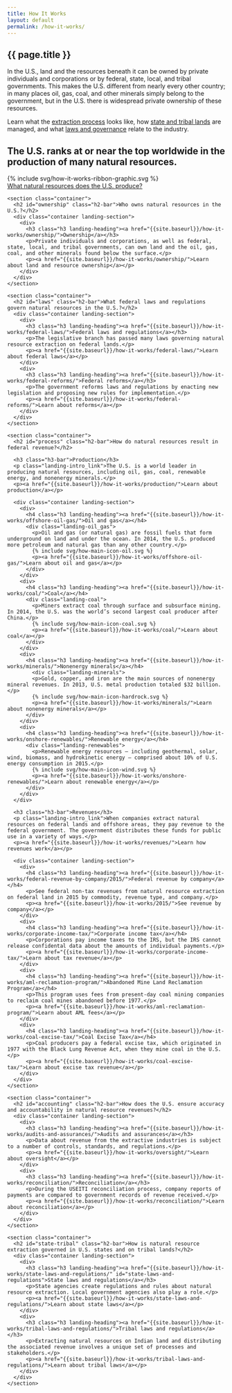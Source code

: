 ```yaml
---
title: How It Works
layout: default
permalink: /how-it-works/
---
```


<section class="slab-delta">
  <div class="container-page-wrapper landing-section_top ribbon ribbon-column">
    <div class="container-left-8 ribbon-hero ribbon-hero-column">
      <h1>{{ page.title }}</h1>
      <p class="ribbon-hero-description">In the U.S., land and the resources beneath it can be owned by private individuals and corporations or by federal, state, local, and tribal governments. This makes the U.S. different from nearly every other country; in many places oil, gas, coal, and other minerals simply belong to the government, but in the U.S. there is widespread private ownership of these resources.</p>
      <p class="ribbon-hero-description">Learn what the <a href="#process">extraction process</a> looks like, how <a href="#state-tribal">state and tribal lands</a> are managed, and what <a href="#laws">laws and governance</a> relate to the industry.</p>
    </div>
    <div class="container-right-4 ribbon-card-column ribbon-card-has-image ribbon-card">
      <div class="ribbon-card-top ribbon-card-top-text">
        <h2 class="ribbon-card-top-text-header ribbon-card-top-text-header-padded">The U.S. ranks at or near the top worldwide in the production of many natural resources.</h2>
        {% include svg/how-it-works-ribbon-graphic.svg %}
      </div>
      <div class="ribbon-card-bottom">
      <a href="{{site.baseurl}}/how-it-works/production/" class="link-alpha">What natural resources does the U.S. produce?</a>
      </div>
    </div>
  </div>
</section>

<section class="container-page-wrapper landing-wrapper">

  <article class="container-left-9">

    <section class="container">
      <h2 id="ownership" class="h2-bar">Who owns natural resources in the U.S.?</h2>
      <div class="container landing-section">
        <div>
          <h3 class="h3 landing-heading"><a href="{{site.baseurl}}/how-it-works/ownership/">Ownership</a></h3>
          <p>Private individuals and corporations, as well as federal, state, local, and tribal governments, can own land and the oil, gas, coal, and other minerals found below the surface.</p>
          <p><a href="{{site.baseurl}}/how-it-works/ownership/">Learn about land and resource ownership</a></p>
        </div>
      </div>
    </section>

    <section class="container">
      <h2 id="laws" class="h2-bar">What federal laws and regulations govern natural resources in the U.S.?</h2>
      <div class="container landing-section">
        <div>
          <h3 class="h3 landing-heading"><a href="{{site.baseurl}}/how-it-works/federal-laws/">Federal laws and regulations</a></h3>
          <p>The legislative branch has passed many laws governing natural resource extraction on federal lands.</p>
          <p><a href="{{site.baseurl}}/how-it-works/federal-laws/">Learn about federal laws</a></p>
        </div>
        <div>
          <h3 class="h3 landing-heading"><a href="{{site.baseurl}}/how-it-works/federal-reforms/">Federal reforms</a></h3>
          <p>The government reforms laws and regulations by enacting new legislation and proposing new rules for implementation.</p>
          <p><a href="{{site.baseurl}}/how-it-works/federal-reforms/">Learn about reforms</a></p>
        </div>
      </div>
    </section>

    <section class="container">
      <h2 id="process" class="h2-bar">How do natural resources result in federal revenue?</h2>

      <h3 class="h3-bar">Production</h3>
      <p class="landing-intro_link">The U.S. is a world leader in producing natural resources, including oil, gas, coal, renewable energy, and nonenergy minerals.</p>
      <p><a href="{{site.baseurl}}/how-it-works/production/">Learn about production</a></p>

      <div class="container landing-section">
        <div>
          <h4 class="h3 landing-heading"><a href="{{site.baseurl}}/how-it-works/offshore-oil-gas/">Oil and gas</a></h4>
          <div class="landing-oil_gas">
            <p>Oil and gas (or natural gas) are fossil fuels that form underground on land and under the ocean. In 2014, the U.S. produced more petroleum and natural gas than any other country.</p>
            {% include svg/how-main-icon-oil.svg %}
            <p><a href="{{site.baseurl}}/how-it-works/offshore-oil-gas/">Learn about oil and gas</a></p>
          </div>
        </div>
        <div>
          <h4 class="h3 landing-heading"><a href="{{site.baseurl}}/how-it-works/coal/">Coal</a></h4>
          <div class="landing-coal">
            <p>Miners extract coal through surface and subsurface mining. In 2014, the U.S. was the world’s second largest coal producer after China.</p>
            {% include svg/how-main-icon-coal.svg %}
            <p><a href="{{site.baseurl}}/how-it-works/coal/">Learn about coal</a></p>
          </div>
        </div>
        <div>
          <h4 class="h3 landing-heading"><a href="{{site.baseurl}}/how-it-works/minerals/">Nonenergy minerals</a></h4>
            <div class="landing-minerals">
            <p>Gold, copper, and iron are the main sources of nonenergy mineral revenues. In 2013, U.S. metal production totaled $32 billion.</p>
            {% include svg/how-main-icon-hardrock.svg %}
            <p><a href="{{site.baseurl}}/how-it-works/minerals/">Learn about nonenergy minerals</a></p>
          </div>
        </div>
        <div>
          <h4 class="h3 landing-heading"><a href="{{site.baseurl}}/how-it-works/onshore-renewables/">Renewable energy</a></h4>
          <div class="landing-renewables">
            <p>Renewable energy resources — including geothermal, solar, wind, biomass, and hydrokinetic energy — comprised about 10% of U.S. energy consumption in 2015.</p>
            {% include svg/how-main-icon-wind.svg %}
            <p><a href="{{site.baseurl}}/how-it-works/onshore-renewables/">Learn about renewable energy</a></p>
          </div>
        </div>
      </div>

      <h3 class="h3-bar">Revenues</h3>
      <p class="landing-intro_link">When companies extract natural resources on federal lands and offshore areas, they pay revenue to the federal government. The government distributes these funds for public use in a variety of ways.</p>
      <p><a href="{{site.baseurl}}/how-it-works/revenues/">Learn how revenues work</a></p>

      <div class="container landing-section">
        <div>
          <h4 class="h3 landing-heading"><a href="{{site.baseurl}}/how-it-works/federal-revenue-by-company/2015/">Federal revenue by company</a></h4>
          <p>See federal non-tax revenues from natural resource extraction on federal land in 2015 by commodity, revenue type, and company.</p>
          <p><a href="{{site.baseurl}}/how-it-works/2015/">See revenue by company</a></p>
        </div>
        <div>
          <h4 class="h3 landing-heading"><a href="{{site.baseurl}}/how-it-works/corporate-income-tax/">Corporate income tax</a></h4>
          <p>Corporations pay income taxes to the IRS, but the IRS cannot release confidental data about the amounts of individual payments.</p>
          <p><a href="{{site.baseurl}}/how-it-works/corporate-income-tax/">Learn about tax revenue</a></p>
        </div>
        <div>
          <h4 class="h3 landing-heading"><a href="{{site.baseurl}}/how-it-works/aml-reclamation-program/">Abandoned Mine Land Reclamation Program</a></h4>
          <p>This program uses fees from present-day coal mining companies to reclaim coal mines abandoned before 1977.</p>
          <p><a href="{{site.baseurl}}/how-it-works/aml-reclamation-program/">Learn about AML fees</a></p>
        </div>
        <div>
          <h4 class="h3 landing-heading"><a href="{{site.baseurl}}/how-it-works/coal-excise-tax/">Coal Excise Tax</a></h4>
          <p>Coal producers pay a federal excise tax, which originated in 1977 with the Black Lung Revenue Act, when they mine coal in the U.S.</p>
          <p><a href="{{site.baseurl}}/how-it-works/coal-excise-tax/">Learn about excise tax revenue</a></p>
        </div>
      </div>
    </section>

    <section class="container">
      <h2 id="accounting" class="h2-bar">How does the U.S. ensure accuracy and accountability in natural resource revenues?</h2>
      <div class="container landing-section">
        <div>
          <h3 class="h3 landing-heading"><a href="{{site.baseurl}}/how-it-works/audits-and-assurances/">Audits and assurances</a></h3>
          <p>Data about revenue from the extractive industries is subject to a number of controls, standards, and regulations.</p>
          <p><a href="{{site.baseurl}}/how-it-works/oversight/">Learn about oversight</a></p>
        </div>
        <div>
          <h3 class="h3 landing-heading"><a href="{{site.baseurl}}/how-it-works/reconciliation/">Reconciliation</a></h3>
          <p>During the USEITI reconciliation process, company reports of payments are compared to government records of revenue received.</p>
          <p><a href="{{site.baseurl}}/how-it-works/reconciliation/">Learn about reconciliation</a></p>
        </div>
      </div>
    </section>

    <section class="container">
      <h2 id="state-tribal" class="h2-bar">How is natural resource extraction governed in U.S. states and on tribal lands?</h2>
      <div class="container landing-section">
        <div>
          <h3 class="h3 landing-heading"><a href="{{site.baseurl}}/how-it-works/state-laws-and-regulations/" id="state-laws-and-regulations">State laws and regulations</a></h3>
          <p>State agencies create regulations and rules about natural resource extraction. Local government agencies also play a role.</p>
          <p><a href="{{site.baseurl}}/how-it-works/state-laws-and-regulations/">Learn about state laws</a></p>
        </div>
        <div>
          <h3 class="h3 landing-heading"><a href="{{site.baseurl}}/how-it-works/tribal-laws-and-regulations/">Tribal laws and regulations</a></h3>
          <p>Extracting natural resources on Indian land and distributing the associated revenue involves a unique set of processes and stakeholders.</p>
          <p><a href="{{site.baseurl}}/how-it-works/tribal-laws-and-regulations/">Learn about tribal laws</a></p>
        </div>
      </div>
    </section>
  </article>
</section>
